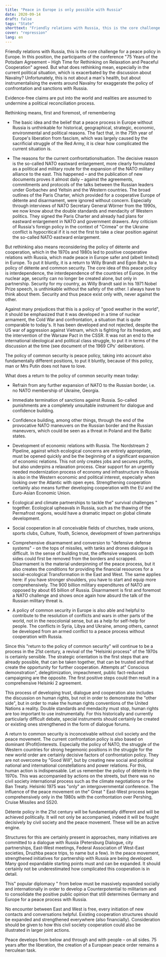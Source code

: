 ```yaml
---
title: "Peace in Europe is only possible with Russia"
date: 2020-09-14
draft: false
tags: "State"
shorttext: "Friendly relations with Russia, this is the core challenge for a peace policy in Europe."
cover: "repression"
lang: en
---
```



Friendly relations with Russia, this is the core challenge for a peace policy in Europe. In this position, the participants of the conference "75 Years of the Potsdam Agreement – High Time for Rethinking on Relaxation and Peaceful Cooperation" agreed. But what does rethinking mean, especially in the current political situation, which is exacerbated by the discussion about Navalny? Unfortunately, this is not about a man's health, but about instrumentalising the events around Navalny for exaggerate the policy of confrontation and sanctions with Russia.

Evidence-free claims are put into the world and realities are assumed to undermine a political reconciliation process.

Rethinking means, first and foremost, of remembering

  - The basic idea and the belief that a peace process in Europe without Russia is unthinkable for historical, geographical, strategic, economic, environmental and political reasons. The fact that, in the 75th year of Europe's liberation from fascism, which was largely caused by the sacrificial struggle of the Red Army, it is clear how complicated the current situation is.

  - The reasons for the current confrontationsituation. The decisive reason is the so-called NATO eastward enlargement, more clearly formulated as a political and military route for the expansion of the NATO military alliance to the east. This happened – and the publication of new documents proves it almost daily – against the agreements, commitments and protocols of the talks between the Russian leaders under Gorbachev and Yeltsin and the Western countries. The broad outlines of the Paris Charter, which provided for a cooperative Europe of détente and disarmament, were ignored without concern. Especially through interviews of NATO Secretary General Wörner from the 1990s, we now know about the double standards and mendacity of Western politics. They signed the Paris Charter and already had plans for eastward enlargement in NATO and government drawers. Any criticism of Russia's foreign policy in the context of "Crimea" or the Ukraine conflict is hypocritical if it is not the first to take a clear position against the so-called NATO eastward enlargement.

But rethinking also means reconsidering the policy of détente and cooperation, which in the 1970s and 1980s led to positive cooperative relations with Russia, which made peace in Europe safer and (albeit limited) in Europe. To put it bluntly, it is a return to Willy Brandt and Egon Bahr, to a policy of détente and common security. The core idea of this peace policy is interdependence, the interdependence of the countries of Europe. In the nuclear age, security can no longer be created alone, but only in partnership. Security for my country, as Willy Brandt said in his 1971 Nobel Prize speech, is unthinkable without the safety of the other. I always have to think about them. Security and thus peace exist only with, never against the other.

Against many prejudices that this is a policy of "good weather in the world", it should be emphasized that it was developed in a time of nuclear armament, the Cold War and confrontation, a situation that is quite comparable to today's. It has been developed and not rejected, despite the US war of aggression against Vietnam, which is fighting for its freedom, and the intervention of the Warsaw Pact in the CSSR. It was not an end to the international ideological and political class struggle, to put it in terms of the discussion at the time (see document of the 1969 CPs' deliberation).

The policy of common security is peace policy, taking into account also fundamentally different positions, to put it bluntly, because of this policy, man or Mrs Putin does not have to love.

What does a return to the policy of common security mean today:

  - Refrain from any further expansion of NATO to the Russian border, i.e. no NATO membership of Ukraine, Georgia.

  - Immediate termination of sanctions against Russia. So-called punishments are a completely unsuitable instrument for dialogue and confidence building.

  - Confidence building, among other things, through the end of the provocative NATO maneuvers on the Russian border and the Russian maneuvers, which could be seen as a threat in Poland and the Baltic states.

  - Development of economic relations with Russia. The Nordstream 2 Pipeline, against which ecological concerns are entirely appropriate, must be opened quickly and be the beginning of a significant expansion of economic relations. This not only creates jobs and secures profits, but also underpins a relaxation process. Clear support for an urgently needed modernization process of economy and infrastructure in Russia is also in the Western economic and political interest, especially when looking over the Atlantic with open eyes. Strengthening cooperation certainly also means further developing cooperation with the EU and the Euro-Asian Economic Union.

  - Ecological and climate partnerships to tackle the" survival challenges " together. Ecological upheavals in Russia, such as the thawing of the Permafrost regions, would have a dramatic impact on global climate development.

  - Social cooperation in all conceivable fields of churches, trade unions, sports clubs, Culture, Youth, Science, development of town partnerships

  - Comprehensive disarmament and conversion to "defensive defense systems" - on the tops of missiles, with tanks and drones dialogue is difficult. In the sense of building trust, the offensive weapons on both sides could first be removed from the borders and scrapped. Disarmament is the material underpinning of the peace process, but it also creates the conditions for providing the financial resources for a social-ecological Transformation in the East and West. The same applies here: if you have stronger shoulders, you have to start and equip more comprehensively. The 900 billion military expenditures of NATO are opposed by about 65 billion of Russia. Disarmament is first and foremost a NATO challenge and shows once again how absurd the talk of the Russian military threat is.

  - A policy of common security in Europe is also able and helpful to contribute to the resolution of conflicts and wars in other parts of the world, not in the neocolonial sense, but as a help for self-help for people. The conflicts in Syria, Libya and Ukraine, among others, cannot be developed from an armed conflict to a peace process without cooperation with Russia.

Since this "return to the policy of common security" will continue to be a process in the 21st century, a revival of the "Helsinki process" of the 1970s is certainly sensible.  The strategic orientation is the first steps that are already possible, that can be taken together, that can be trusted and that create the opportunity for further cooperation. Attempts at" Conscious demonstration", delegitimization, impeachment, public fact-reduced campaigning are the opposite. The first positive steps could then result in a comprehensive Helsinki 2 agreement.

This process of developing trust, dialogue and cooperation also includes the discussion on human rights, but not in order to demonstrate the "other side", but in order to make the human rights conventions of the United Nations a reality. Double standards and mendacity must stop, human rights are too important to use instrumentally. For this historically and currently particularly difficult debate, special instruments should certainly be created or existing ones strengthened in the form of dialogue forums.

A return to common security is inconceivable without civil society and the peace movement. The current confrontation policy is also based on dominant (Profit)interests. Especially the policy of NATO, the struggle of the Western countries for strong hegemonic positions in the struggle for the new world order are certainly decisive factors of confrontation policy. They are not overcome by "Good Will", but by creating new social and political national and international constellations and power relations. For this, human action is indispensable. Let us remember the policy of détente in the 1970s. This was accompanied by actions on the streets, but there was no civil society international process such as the climate negotiations or the Ban Treaty. Helsinki 1975 was "only" an intergovernmental conference. The influence of the peace movement on the" Great " East-West process began comprehensively only in the 1980s with the confrontation over Pershing, Cruise Missiles and SS20.

Détente policy in the 21st century will be fundamentally different and will be achieved politically. It will not only be accompanied, indeed it will be fought decisively by civil society and the peace movement. These will be an active engine.

Structures for this are certainly present in approaches, many initiatives are committed to a dialogue with Russia (Petersburg Dialogue, city partnerships, East-West meetings, Federal Association of West-East societies, Druzhba peace trips, to name but a few). In the peace movement, strengthened initiatives for partnership with Russia are being developed. Many good expandable starting points must and can be expanded. It should certainly not be underestimated how complicated this cooperation is in detail.

This" popular diplomacy " from below must be massively expanded socially and internationally in order to develop a Counterpotential to militarism and to consolidate the positive public opinion that still determines Germany and Europe for a peace process with Russia.

No encounter between East and West is free, every initiation of new contacts and conversations helpful. Existing cooperation structures should be expanded and strengthened everywhere (also financially). Consideration should be given to how this civil society cooperation could also be illustrated in larger joint actions.

Peace develops from below and through and with people – on all sides. 75 years after the liberation, the creation of a European peace order remains a herculean task.
